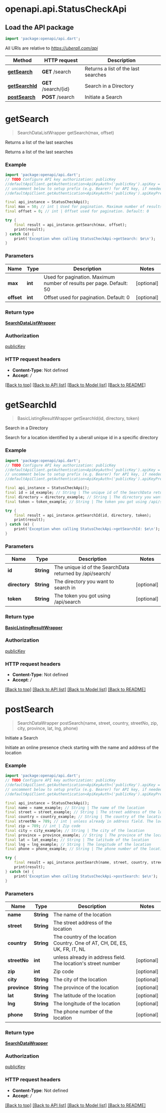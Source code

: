 # openapi.api.StatusCheckApi

## Load the API package
```dart
import 'package:openapi/api.dart';
```

All URIs are relative to *https://uberall.com/api*

Method | HTTP request | Description
------------- | ------------- | -------------
[**getSearch**](StatusCheckApi.md#getsearch) | **GET** /search | Returns a list of the last searches
[**getSearchId**](StatusCheckApi.md#getsearchid) | **GET** /search/{id} | Search in a Directory
[**postSearch**](StatusCheckApi.md#postsearch) | **POST** /search | Initiate a Search


# **getSearch**
> SearchDataListWrapper getSearch(max, offset)

Returns a list of the last searches

Returns a list of the last searches

### Example
```dart
import 'package:openapi/api.dart';
// TODO Configure API key authorization: publicKey
//defaultApiClient.getAuthentication<ApiKeyAuth>('publicKey').apiKey = 'YOUR_API_KEY';
// uncomment below to setup prefix (e.g. Bearer) for API key, if needed
//defaultApiClient.getAuthentication<ApiKeyAuth>('publicKey').apiKeyPrefix = 'Bearer';

final api_instance = StatusCheckApi();
final max = 50; // int | Used for pagination. Maximum number of results per page. Default: 50
final offset = 0; // int | Offset used for pagination. Default: 0

try {
    final result = api_instance.getSearch(max, offset);
    print(result);
} catch (e) {
    print('Exception when calling StatusCheckApi->getSearch: $e\n');
}
```

### Parameters

Name | Type | Description  | Notes
------------- | ------------- | ------------- | -------------
 **max** | **int**| Used for pagination. Maximum number of results per page. Default: 50 | [optional] 
 **offset** | **int**| Offset used for pagination. Default: 0 | [optional] 

### Return type

[**SearchDataListWrapper**](SearchDataListWrapper.md)

### Authorization

[publicKey](../README.md#publicKey)

### HTTP request headers

 - **Content-Type**: Not defined
 - **Accept**: */*

[[Back to top]](#) [[Back to API list]](../README.md#documentation-for-api-endpoints) [[Back to Model list]](../README.md#documentation-for-models) [[Back to README]](../README.md)

# **getSearchId**
> BasicListingResultWrapper getSearchId(id, directory, token)

Search in a Directory

Search for a location identified by a uberall unique id in a specific directory

### Example
```dart
import 'package:openapi/api.dart';
// TODO Configure API key authorization: publicKey
//defaultApiClient.getAuthentication<ApiKeyAuth>('publicKey').apiKey = 'YOUR_API_KEY';
// uncomment below to setup prefix (e.g. Bearer) for API key, if needed
//defaultApiClient.getAuthentication<ApiKeyAuth>('publicKey').apiKeyPrefix = 'Bearer';

final api_instance = StatusCheckApi();
final id = id_example; // String | The unique id of the SearchData returned by /api/search/
final directory = directory_example; // String | The directory you want to search in
final token = token_example; // String | The token you got using /api/search

try {
    final result = api_instance.getSearchId(id, directory, token);
    print(result);
} catch (e) {
    print('Exception when calling StatusCheckApi->getSearchId: $e\n');
}
```

### Parameters

Name | Type | Description  | Notes
------------- | ------------- | ------------- | -------------
 **id** | **String**| The unique id of the SearchData returned by /api/search/ | 
 **directory** | **String**| The directory you want to search in | [optional] 
 **token** | **String**| The token you got using /api/search | [optional] 

### Return type

[**BasicListingResultWrapper**](BasicListingResultWrapper.md)

### Authorization

[publicKey](../README.md#publicKey)

### HTTP request headers

 - **Content-Type**: Not defined
 - **Accept**: */*

[[Back to top]](#) [[Back to API list]](../README.md#documentation-for-api-endpoints) [[Back to Model list]](../README.md#documentation-for-models) [[Back to README]](../README.md)

# **postSearch**
> SearchDataWrapper postSearch(name, street, country, streetNo, zip, city, province, lat, lng, phone)

Initiate a Search

Initiate an online presence check starting with the name and address of the location

### Example
```dart
import 'package:openapi/api.dart';
// TODO Configure API key authorization: publicKey
//defaultApiClient.getAuthentication<ApiKeyAuth>('publicKey').apiKey = 'YOUR_API_KEY';
// uncomment below to setup prefix (e.g. Bearer) for API key, if needed
//defaultApiClient.getAuthentication<ApiKeyAuth>('publicKey').apiKeyPrefix = 'Bearer';

final api_instance = StatusCheckApi();
final name = name_example; // String | The name of the location
final street = street_example; // String | The street address of the location
final country = country_example; // String | The country of the location Country. One of AT, CH, DE, ES, UK, FR, IT, NL
final streetNo = 789; // int | unless already in address field. The location's street number 
final zip = 789; // int | Zip code
final city = city_example; // String | The city of the location
final province = province_example; // String | The province of the location
final lat = lat_example; // String | The latitude of the location
final lng = lng_example; // String | The longitude of the location
final phone = phone_example; // String | The phone number of the location

try {
    final result = api_instance.postSearch(name, street, country, streetNo, zip, city, province, lat, lng, phone);
    print(result);
} catch (e) {
    print('Exception when calling StatusCheckApi->postSearch: $e\n');
}
```

### Parameters

Name | Type | Description  | Notes
------------- | ------------- | ------------- | -------------
 **name** | **String**| The name of the location | 
 **street** | **String**| The street address of the location | 
 **country** | **String**| The country of the location Country. One of AT, CH, DE, ES, UK, FR, IT, NL | 
 **streetNo** | **int**| unless already in address field. The location's street number  | [optional] 
 **zip** | **int**| Zip code | [optional] 
 **city** | **String**| The city of the location | [optional] 
 **province** | **String**| The province of the location | [optional] 
 **lat** | **String**| The latitude of the location | [optional] 
 **lng** | **String**| The longitude of the location | [optional] 
 **phone** | **String**| The phone number of the location | [optional] 

### Return type

[**SearchDataWrapper**](SearchDataWrapper.md)

### Authorization

[publicKey](../README.md#publicKey)

### HTTP request headers

 - **Content-Type**: Not defined
 - **Accept**: */*

[[Back to top]](#) [[Back to API list]](../README.md#documentation-for-api-endpoints) [[Back to Model list]](../README.md#documentation-for-models) [[Back to README]](../README.md)

